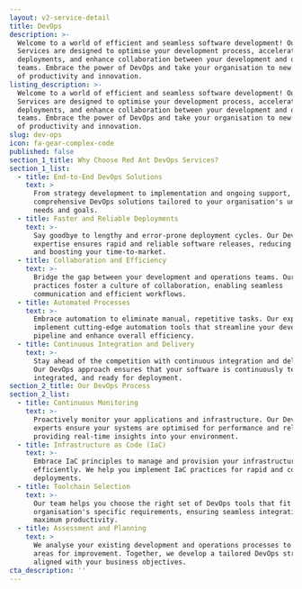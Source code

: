 ```yaml
---
layout: v2-service-detail
title: DevOps
description: >-
  Welcome to a world of efficient and seamless software development! Our DevOps
  Services are designed to optimise your development process, accelerate
  deployments, and enhance collaboration between your development and operations
  teams. Embrace the power of DevOps and take your organisation to new heights
  of productivity and innovation.
listing_description: >-
  Welcome to a world of efficient and seamless software development! Our DevOps
  Services are designed to optimise your development process, accelerate
  deployments, and enhance collaboration between your development and operations
  teams. Embrace the power of DevOps and take your organisation to new heights
  of productivity and innovation.
slug: dev-ops
icon: fa-gear-complex-code
published: false
section_1_title: Why Choose Red Ant DevOps Services?
section_1_list:
  - title: End-to-End DevOps Solutions
    text: >
      From strategy development to implementation and ongoing support, we offer
      comprehensive DevOps solutions tailored to your organisation's unique
      needs and goals.
  - title: Faster and Reliable Deployments
    text: >-
      Say goodbye to lengthy and error-prone deployment cycles. Our DevOps
      expertise ensures rapid and reliable software releases, reducing downtime
      and boosting your time-to-market.
  - title: Collaboration and Efficiency
    text: >-
      Bridge the gap between your development and operations teams. Our DevOps
      practices foster a culture of collaboration, enabling seamless
      communication and efficient workflows.
  - title: Automated Processes
    text: >-
      Embrace automation to eliminate manual, repetitive tasks. Our experts
      implement cutting-edge automation tools that streamline your development
      pipeline and enhance overall efficiency.
  - title: Continuous Integration and Delivery
    text: >-
      Stay ahead of the competition with continuous integration and delivery.
      Our DevOps approach ensures that your software is continuously tested,
      integrated, and ready for deployment.
section_2_title: Our DevOps Process
section_2_list:
  - title: Continuous Monitoring
    text: >-
      Proactively monitor your applications and infrastructure. Our DevOps
      experts ensure your systems are optimised for performance and reliability,
      providing real-time insights into your environment.
  - title: Infrastructure as Code (IaC)
    text: >-
      Embrace IaC principles to manage and provision your infrastructure
      efficiently. We help you implement IaC practices for rapid and consistent
      deployments.
  - title: Toolchain Selection
    text: >-
      Our team helps you choose the right set of DevOps tools that fit your
      organisation's specific requirements, ensuring seamless integration and
      maximum productivity.
  - title: Assessment and Planning
    text: >
      We analyse your existing development and operations processes to identify
      areas for improvement. Together, we develop a tailored DevOps strategy
      aligned with your business objectives.
cta_description: ''
---
```











